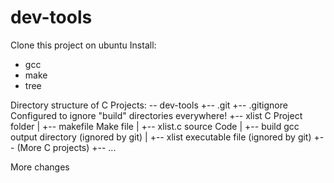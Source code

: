 # dev-tools

Clone this project on ubuntu
Install:
- gcc
- make
- tree

Directory structure of C Projects:
-- dev-tools
   +-- .git
   +-- .gitignore      Configured to ignore "build" directories everywhere!
   +-- xlist           C Project folder
   |   +-- makefile    Make file
   |   +-- xlist.c     source Code
   |   +-- build       gcc output directory (ignored by git)
   |       +-- xlist   executable file (ignored by git)
   +-- (More C projects)
       +-- ...

More changes
